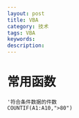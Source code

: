 ```yaml
---
layout: post
title: VBA
category: 技术
tags: VBA
keywords: 
description: 
---
```


# 常用函数

```
'符合条件数据的件数
COUNTIF(A1:A10,">80")



```
